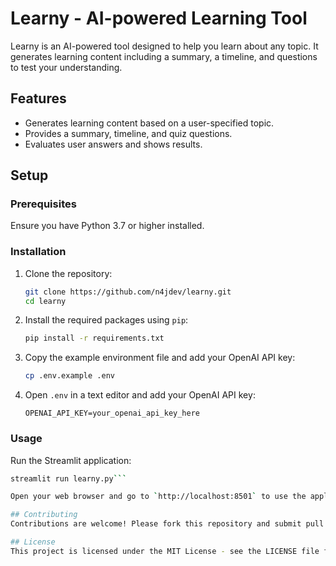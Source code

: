 # Learny - AI-powered Learning Tool

Learny is an AI-powered tool designed to help you learn about any topic. It generates learning content including a summary, a timeline, and questions to test your understanding.

## Features
- Generates learning content based on a user-specified topic.
- Provides a summary, timeline, and quiz questions.
- Evaluates user answers and shows results.

## Setup

### Prerequisites
Ensure you have Python 3.7 or higher installed.

### Installation

1. Clone the repository:
    ```bash
    git clone https://github.com/n4jdev/learny.git
    cd learny
    ```

2. Install the required packages using `pip`:
    ```bash
    pip install -r requirements.txt
    ```

3. Copy the example environment file and add your OpenAI API key:
    ```bash
    cp .env.example .env
    ```

4. Open `.env` in a text editor and add your OpenAI API key:
    ```plaintext
    OPENAI_API_KEY=your_openai_api_key_here
    ```

### Usage

Run the Streamlit application:
```bash
streamlit run learny.py```

Open your web browser and go to `http://localhost:8501` to use the application.

## Contributing
Contributions are welcome! Please fork this repository and submit pull requests.

## License
This project is licensed under the MIT License - see the LICENSE file for details.
